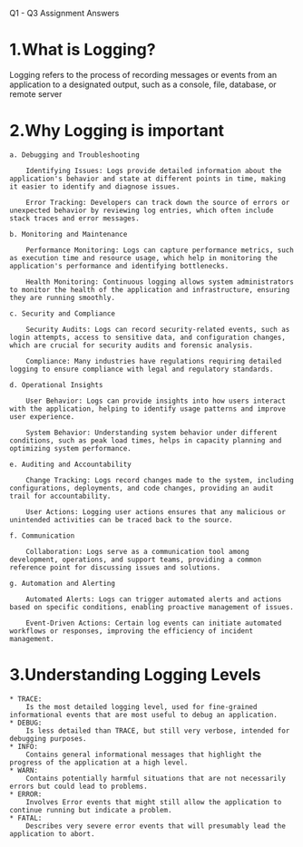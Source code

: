 Q1 - Q3 Assignment Answers


# 1.What is Logging?

Logging refers to the process of recording messages or events from an application to a designated output, such as a console, file, database, or remote server

# 2.Why Logging is important

    a. Debugging and Troubleshooting

        Identifying Issues: Logs provide detailed information about the application's behavior and state at different points in time, making it easier to identify and diagnose issues.

        Error Tracking: Developers can track down the source of errors or unexpected behavior by reviewing log entries, which often include stack traces and error messages.

    b. Monitoring and Maintenance

        Performance Monitoring: Logs can capture performance metrics, such as execution time and resource usage, which help in monitoring the application's performance and identifying bottlenecks.

        Health Monitoring: Continuous logging allows system administrators to monitor the health of the application and infrastructure, ensuring they are running smoothly.

    c. Security and Compliance

        Security Audits: Logs can record security-related events, such as login attempts, access to sensitive data, and configuration changes, which are crucial for security audits and forensic analysis.

        Compliance: Many industries have regulations requiring detailed logging to ensure compliance with legal and regulatory standards.

    d. Operational Insights

        User Behavior: Logs can provide insights into how users interact with the application, helping to identify usage patterns and improve user experience.

        System Behavior: Understanding system behavior under different conditions, such as peak load times, helps in capacity planning and optimizing system performance.

    e. Auditing and Accountability

        Change Tracking: Logs record changes made to the system, including configurations, deployments, and code changes, providing an audit trail for accountability.

        User Actions: Logging user actions ensures that any malicious or unintended activities can be traced back to the source.

    f. Communication

        Collaboration: Logs serve as a communication tool among development, operations, and support teams, providing a common reference point for discussing issues and solutions.

    g. Automation and Alerting

        Automated Alerts: Logs can trigger automated alerts and actions based on specific conditions, enabling proactive management of issues.

        Event-Driven Actions: Certain log events can initiate automated workflows or responses, improving the efficiency of incident management.

# 3.Understanding Logging Levels
    * TRACE:
        Is the most detailed logging level, used for fine-grained informational events that are most useful to debug an application.
    * DEBUG:
        Is less detailed than TRACE, but still very verbose, intended for debugging purposes.
    * INFO:
        Contains general informational messages that highlight the progress of the application at a high level.
    * WARN:
        Contains potentially harmful situations that are not necessarily errors but could lead to problems.
    * ERROR:
        Involves Error events that might still allow the application to continue running but indicate a problem.
    * FATAL:
        Describes very severe error events that will presumably lead the application to abort.
